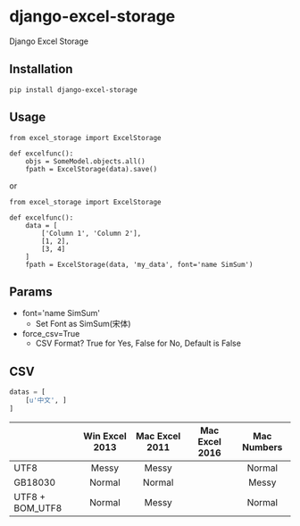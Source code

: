 # django-excel-storage
Django Excel Storage

## Installation

    pip install django-excel-storage


## Usage

    from excel_storage import ExcelStorage

    def excelfunc():
        objs = SomeModel.objects.all()
        fpath = ExcelStorage(data).save()


or

    from excel_storage import ExcelStorage

    def excelfunc():
        data = [
            ['Column 1', 'Column 2'],
            [1, 2],
            [3, 4]
        ]
        fpath = ExcelStorage(data, 'my_data', font='name SimSum')


## Params

  * font='name SimSum'
    * Set Font as SimSum(宋体)
  * force_csv=True
    * CSV Format? True for Yes, False for No, Default is False


## CSV

  ```python
  datas = [
      [u'中文', ]
  ]
  ```

|                 | Win Excel 2013 | Mac Excel 2011 | Mac Excel 2016 | Mac Numbers |
| --------------- | :------------: | :------------: | :------------: | :---------: |
| UTF8            | Messy          | Messy          |                | Normal      |
| GB18030         | Normal         | Normal         |                | Messy       |
| UTF8 + BOM_UTF8 | Normal         | Messy          |                | Normal      |

